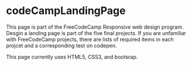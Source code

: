 # codeCampLandingPage
This page is part of the FreeCodeCamp Responsive web design program. Desgin a landing page is part of the five final projects. If you are unfamiliar with FreeCodeCamp projects, there are lists of required items in each projcet and a corresponding test on codepen.

This page currently uses HTML5, CSS3, and bootsrap.